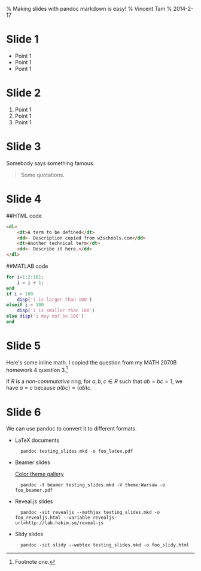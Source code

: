% Making slides with pandoc markdown is easy!
% Vincent Tam
% 2014-2-17

# Slide 1

- Point 1
- Point 1
- Point 1

# Slide 2

1. Point 1
1. Point 1
1. Point 1

# Slide 3

Somebody says something famous.

> Some quotations.

# Slide 4

##HTML code

```html
<dl>
	<dt>A term to be defined</dt>
	<dd>- Description copied from w3schools.com</dd>
	<dt>Another technical term</dt>
	<dd>- Describe it here.</dd>
</dl>
```

##MATLAB code

```matlab
for i=1:2:101;
	i = i + 1;
end
if i > 100
	disp('i is larger than 100')
elseif i < 100
	disp('i is smaller than 100')
else disp('i may not be 100')
end
```

# Slide 5

Here's some inline math. I copied the question from my MATH 2070B homework 4 question 3.[^1]

If $R$ is a *non-commutative* ring, for $a,b,c \in R$ such that $ab = bc = 1$, we have $a = c$ because $a(bc) = (ab)c$.

[^1]: Footnote one.

# Slide 6

We can use pandoc to convert it to different formats.

- LaTeX documents

		pandoc testing_slides.mkd -o foo_latex.pdf

- Beamer slides

	[Color theme gallery](http://deic.uab.es/~iblanes/beamer_gallery/index_by_theme.html)

		pandoc -t beamer testing_slides.mkd -V theme:Warsaw -o foo_beamer.pdf

- Reveal.js slides

		pandoc -sit revealjs --mathjax testing_slides.mkd -o foo_revealjs.html --variable revealjs-url=http://lab.hakim.se/reveal-js

- Slidy slides

		pandoc -sit slidy --webtex testing_slides.mkd -o foo_slidy.html
